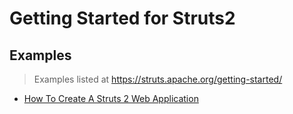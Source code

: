 # Getting Started for Struts2

## Examples

> Examples listed at https://struts.apache.org/getting-started/ 

* [How To Create A Struts 2 Web Application](/basic_struts)

